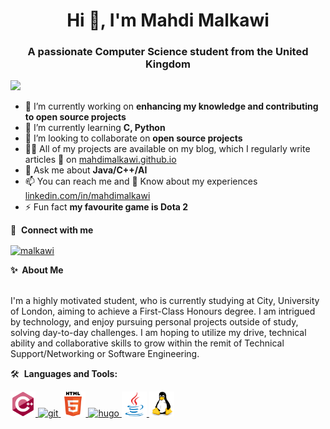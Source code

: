 <h1 align="center">Hi 👋, I'm Mahdi Malkawi</h1>
<h3 align="center">A passionate Computer Science student from the United Kingdom</h3>

![](https://komarev.com/ghpvc/?username=malkawimahdi&label=Mahdi's+Profile+Views&color=blue)

- 🔭 I’m currently working on **enhancing my knowledge and contributing to open source projects**
- 🌱 I’m currently learning **C, Python**
- 👯 I’m looking to collaborate on **open source projects**
- 👨‍💻 All of my projects are available on my blog, which I regularly write articles 📝 on [mahdimalkawi.github.io](https://mahdimalkawi.github.io/)
- 💬 Ask me about **Java/C++/AI**
- 📫 You can reach me and 📄 Know about my experiences [linkedin.com/in/mahdimalkawi](https://www.linkedin.com/in/mahdimalkawi/)
- ⚡ Fun fact **my favourite game is Dota 2**

🔗 &nbsp;**Connect with me**
<p align="left">
<a href="https://linkedin.com/in/malkawi" target="blank"><img align="center" src="https://raw.githubusercontent.com/rahuldkjain/github-profile-readme-generator/master/src/images/icons/Social/linked-in-alt.svg" alt="malkawi" height="30" width="40" /></a>
</p>

<summary><b>✨&nbsp;&nbsp;About&nbsp;Me</b></summary>
  <br/>
  
I'm a highly motivated student, who is currently studying at City, University of London, aiming to achieve a First-Class Honours degree. I am intrigued by technology, and enjoy pursuing personal projects outside of study, solving day-to-day challenges. I am hoping to utilize my drive, technical ability and collaborative skills to grow within the remit of Technical Support/Networking or Software Engineering.

🛠️ &nbsp;**Languages and Tools:**
<p align="left"> <a href="https://www.w3schools.com/cpp/" target="_blank" rel="noreferrer"> <img src="https://raw.githubusercontent.com/devicons/devicon/master/icons/cplusplus/cplusplus-original.svg" alt="cplusplus" width="40" height="40"/> </a> <a href="https://git-scm.com/" target="_blank" rel="noreferrer"> <img src="https://www.vectorlogo.zone/logos/git-scm/git-scm-icon.svg" alt="git" width="40" height="40"/> </a> <a href="https://www.w3.org/html/" target="_blank" rel="noreferrer"> <img src="https://raw.githubusercontent.com/devicons/devicon/master/icons/html5/html5-original-wordmark.svg" alt="html5" width="40" height="40"/> </a> <a href="https://gohugo.io/" target="_blank" rel="noreferrer"> <img src="https://api.iconify.design/logos-hugo.svg" alt="hugo" width="40" height="40"/> </a> <a href="https://www.java.com" target="_blank" rel="noreferrer"> <img src="https://raw.githubusercontent.com/devicons/devicon/master/icons/java/java-original.svg" alt="java" width="40" height="40"/> </a> <a href="https://www.linux.org/" target="_blank" rel="noreferrer"> <img src="https://raw.githubusercontent.com/devicons/devicon/master/icons/linux/linux-original.svg" alt="linux" width="40" height="40"/> </a> </p>

